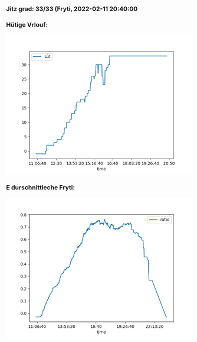 ### Jitz grad: 33/33 (Fryti, 2022-02-11 20:40:00

### Hütige Vrlouf:
![Graph](Today.png)

### E durschnittleche Fryti:
![Graph](Fryti.png)
